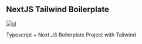 ## NextJS Tailwind Boilerplate
[![ci](https://github.com/TaeyoonKwon/nextjs-tailwind-boilerplate/actions/workflows/ci.yml/badge.svg)](https://github.com/TaeyoonKwon/nextjs-tailwind-boilerplate/actions/workflows/ci.yml)

Typescript + Next.JS Boilerplate Project with Tailwind

